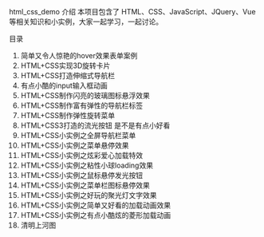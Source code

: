 html_css_demo
介绍
本项目包含了 HTML、CSS、JavaScript、JQuery、Vue 
等相关知识和小实例，大家一起学习，一起讨论。

目录
1. 简单又令人惊艳的hover效果表单案例
2. HTML+CSS实现3D旋转卡片
3. HTML+CSS打造伸缩式导航栏
4. 有点小酷的input输入框动画
5. HTML+CSS制作闪亮的玻璃图标悬浮效果
6. HTML+CSS制作富有弹性的导航栏标签
7. HTML+CSS制作弹性旋转菜单
8. HTML+CSS3打造的流光按钮 是不是有点小好看
9. HTML+CSS小实例之全屏导航栏菜单
10. HTML+CSS小实例之菜单悬停效果
11. HTML+CSS小实例之炫彩爱心加载特效
12. HTML+CSS小实例之粘性小球loading效果
13. HTML+CSS小实例之鼠标悬停发光按钮
14. HTML+CSS小实例之菜单栏图标悬停效果
15. HTML+CSS小实例之好玩的聚光灯文字效果
16. HTML+CSS小实例之简单又好看的加载动画效果
17. HTML+CSS小实例之有点小酷炫的菱形加载动画
18. 清明上河图




